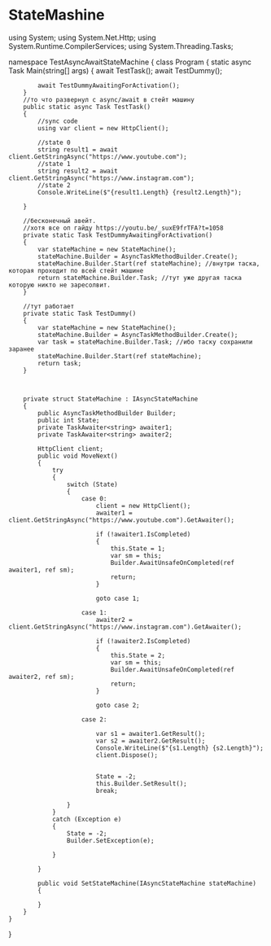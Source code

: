 # StateMashine
using System;
using System.Net.Http;
using System.Runtime.CompilerServices;
using System.Threading.Tasks;
 
namespace TestAsyncAwaitStateMachine
{
    class Program
    {
        static async Task Main(string[] args)
        {
            await TestTask();
            await TestDummy();
 
            await TestDummyAwaitingForActivation();
        }
        //то что развернул с async/await в стейт машину
        public static async Task TestTask()
        {
            //sync code
            using var client = new HttpClient();
 
            //state 0
            string result1 = await client.GetStringAsync("https://www.youtube.com");
            //state 1
            string result2 = await client.GetStringAsync("https://www.instagram.com");
            //state 2
            Console.WriteLine($"{result1.Length} {result2.Length}");
 
        }
 
        //бесконечный авейт.
        //хотя все оп гайду https://youtu.be/_suxE9frTFA?t=1058
        private static Task TestDummyAwaitingForActivation()
        {
            var stateMachine = new StateMachine();
            stateMachine.Builder = AsyncTaskMethodBuilder.Create();
            stateMachine.Builder.Start(ref stateMachine); //внутри таска, которая проходит по всей стейт машине
            return stateMachine.Builder.Task; //тут уже другая таска которую никто не заресолвит.
        }
 
        //тут работает
        private static Task TestDummy()
        {
            var stateMachine = new StateMachine();
            stateMachine.Builder = AsyncTaskMethodBuilder.Create();
            var task = stateMachine.Builder.Task; //ибо таску сохранили заранее
            stateMachine.Builder.Start(ref stateMachine);
            return task;
        }
 
        
 
        private struct StateMachine : IAsyncStateMachine
        {
            public AsyncTaskMethodBuilder Builder;
            public int State;
            private TaskAwaiter<string> awaiter1;
            private TaskAwaiter<string> awaiter2;
 
            HttpClient client;
            public void MoveNext()
            {
                try
                {
                    switch (State)
                    {
                        case 0:
                            client = new HttpClient();
                            awaiter1 = client.GetStringAsync("https://www.youtube.com").GetAwaiter();
 
                            if (!awaiter1.IsCompleted)
                            {
                                this.State = 1;
                                var sm = this;
                                Builder.AwaitUnsafeOnCompleted(ref awaiter1, ref sm);
                                return;
                            }
 
                            goto case 1;
 
                        case 1:
                            awaiter2 = client.GetStringAsync("https://www.instagram.com").GetAwaiter();
                            
                            if (!awaiter2.IsCompleted)
                            {
                                this.State = 2;
                                var sm = this;
                                Builder.AwaitUnsafeOnCompleted(ref awaiter2, ref sm);
                                return;
                            }
 
                            goto case 2;
 
                        case 2:
                             
                            var s1 = awaiter1.GetResult();
                            var s2 = awaiter2.GetResult();
                            Console.WriteLine($"{s1.Length} {s2.Length}");
                            client.Dispose();
 
                             
                            State = -2;
                            this.Builder.SetResult();
                            break;
 
                    }
                }
                catch (Exception e)
                {
                    State = -2;
                    Builder.SetException(e);
                
                }
 
            }
 
            public void SetStateMachine(IAsyncStateMachine stateMachine)
            {
               
            }
        }
    }
}
